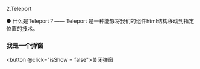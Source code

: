2.Teleport

●  什么是Teleport？—— Teleport 是一种能够将我们的组件html结构移动到指定位置的技术。 
<teleport to="移动位置">
	<div v-if="isShow" class="mask">
		<div class="dialog">
			<h3>我是一个弹窗</h3>
			<button @click="isShow = false">关闭弹窗</button>
		</div>
	</div>
</teleport>